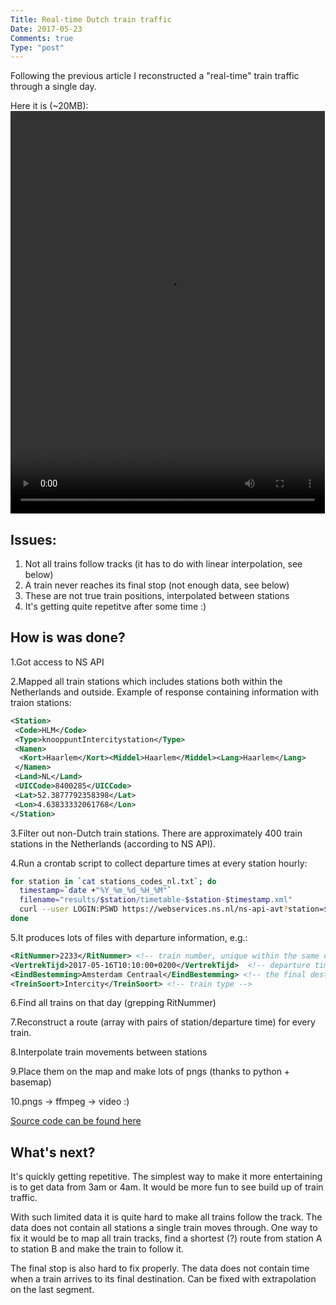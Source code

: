 ```yaml
---
Title: Real-time Dutch train traffic
Date: 2017-05-23
Comments: true
Type: "post"
---
```


Following the previous article I reconstructed a "real-time" train traffic through a single day.

<!--more-->

Here it is (~20MB):
<video width="503" height="644" controls>
  <source src="trains.mp4" type="video/mp4">
Your browser does not support the video tag.
</video>

## Issues:
1. Not all trains follow tracks (it has to do with linear interpolation, see below)
2. A train never reaches its final stop (not enough data, see below)
3. These are not true train positions, interpolated between stations
4. It's getting quite repetitve after some time :)

## How is was done?
1.Got access to NS API

2.Mapped all train stations which includes stations both within the Netherlands and outside.
Example of response containing information with traion stations:

``` xml
<Station>
 <Code>HLM</Code>
 <Type>knooppuntIntercitystation</Type>
 <Namen>
  <Kort>Haarlem</Kort><Middel>Haarlem</Middel><Lang>Haarlem</Lang>
 </Namen>
 <Land>NL</Land>
 <UICCode>8400285</UICCode>
 <Lat>52.3877792358398</Lat>
 <Lon>4.63833332061768</Lon>
</Station>
```

3.Filter out non-Dutch train stations.
There are approximately 400 train stations in the Netherlands (according to NS API).

4.Run a crontab script to collect departure times at every station hourly:

``` bash
for station in `cat stations_codes_nl.txt`; do
  timestamp=`date +"%Y_%m_%d_%H_%M"`
  filename="results/$station/timetable-$station-$timestamp.xml"
  curl --user LOGIN:PSWD https://webservices.ns.nl/ns-api-avt?station=$station > $filename
done
```

5.It produces lots of files with departure information, e.g.:

``` xml
<RitNummer>2233</RitNummer> <!-- train number, unique within the same day -->
<VertrekTijd>2017-05-16T10:10:00+0200</VertrekTijd>  <!-- departure time from this station -->
<EindBestemming>Amsterdam Centraal</EindBestemming> <!-- the final destination -->
<TreinSoort>Intercity</TreinSoort> <!-- train type -->
```

6.Find all trains on that day (grepping RitNummer)

7.Reconstruct a route (array with pairs of station/departure time) for every train.

8.Interpolate train movements between stations

9.Place them on the map and make lots of pngs (thanks to python + basemap)

10.pngs -> ffmpeg -> video :)


[Source code can be found here](https://github.com/sharifmarat/trains)

## What's next?
It's quickly getting repetitive. The simplest way to make it more entertaining is to get data
from 3am or 4am. It would be more fun to see build up of train traffic.

With such limited data it is quite hard to make all trains follow the track. 
The data does not contain all stations a single train moves through. One way to fix it would be to map
all train tracks, find a shortest (?) route from station A to station B and make the train to follow it.

The final stop is also hard to fix properly. The data does not contain time when a train arrives to its
final destination. Can be fixed with extrapolation on the last segment.
